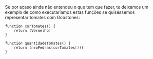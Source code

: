 Se por acaso ainda não entendeu o que tem que fazer, te deixamos um exemplo de como executaríamos estas funções se quiséssemos representar tomates com Gobstones:

``` gobstones
function corTomates() {
    return (Vermelho)
}

function quantidadeTomates() {
    return (nroPedras(corTomates()))
}

```
